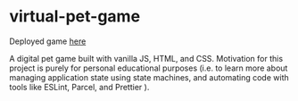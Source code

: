 # virtual-pet-game

Deployed game [here](https://bonniiez.github.io/virtual-pet-game/)

A digital pet game built with vanilla JS, HTML, and CSS. 
Motivation for this project is purely for personal educational purposes (i.e.
to learn more about managing application state using state machines, 
and automating code with tools like ESLint, Parcel, and Prettier ).
